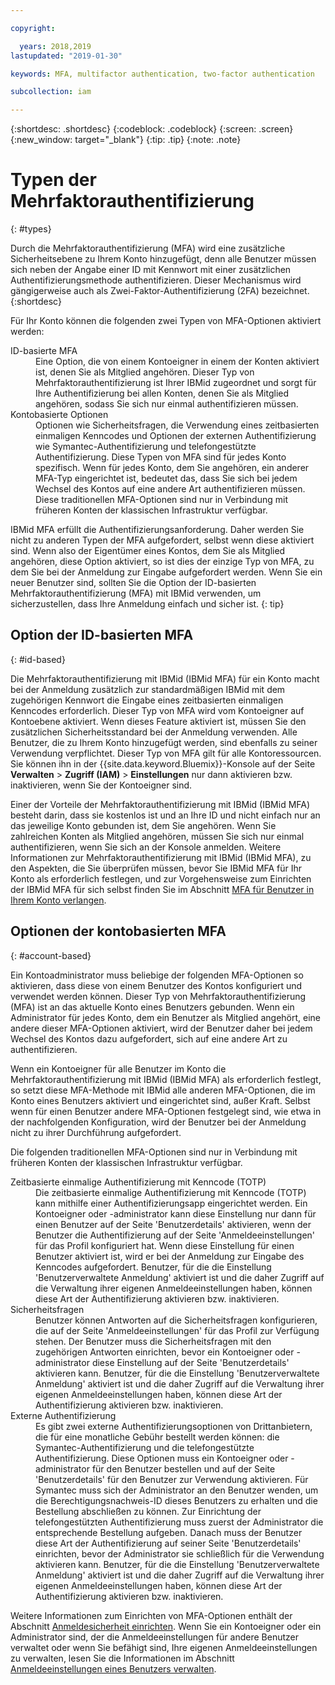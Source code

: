 ```yaml
---

copyright:

  years: 2018,2019
lastupdated: "2019-01-30"

keywords: MFA, multifactor authentication, two-factor authentication

subcollection: iam

---
```


{:shortdesc: .shortdesc}
{:codeblock: .codeblock}
{:screen: .screen}
{:new_window: target="_blank"}
{:tip: .tip}
{:note: .note}

# Typen der Mehrfaktorauthentifizierung
{: #types}

Durch die Mehrfaktorauthentifizierung (MFA) wird eine zusätzliche Sicherheitsebene zu Ihrem Konto hinzugefügt, denn alle Benutzer müssen sich neben der Angabe einer ID mit Kennwort mit einer zusätzlichen Authentifizierungsmethode authentifizieren. Dieser Mechanismus wird gängigerweise auch als Zwei-Faktor-Authentifizierung (2FA) bezeichnet.
{:shortdesc}

Für Ihr Konto können die folgenden zwei Typen von MFA-Optionen aktiviert werden:

<dl>
<dt>ID-basierte MFA</dt>
<dd>Eine Option, die von einem Kontoeigner in einem der Konten aktiviert ist, denen Sie als Mitglied angehören. Dieser Typ von Mehrfaktorauthentifizierung ist Ihrer IBMid zugeordnet und sorgt für Ihre Authentifizierung bei allen Konten, denen Sie als Mitglied angehören, sodass Sie sich nur einmal authentifizieren müssen.</dd>
<dt>Kontobasierte Optionen</dt>
<dd>Optionen wie Sicherheitsfragen, die Verwendung eines zeitbasierten einmaligen Kenncodes und Optionen der externen Authentifizierung wie Symantec-Authentifizierung und telefongestützte Authentifizierung. Diese Typen von MFA sind für jedes Konto spezifisch. Wenn für jedes Konto, dem Sie angehören, ein anderer MFA-Typ eingerichtet ist, bedeutet das, dass Sie sich bei jedem Wechsel des Kontos auf eine andere Art authentifizieren müssen. Diese traditionellen MFA-Optionen sind nur in Verbindung mit früheren Konten der klassischen Infrastruktur verfügbar.</dd>
</dl>

IBMid MFA erfüllt die Authentifizierungsanforderung. Daher werden Sie nicht zu anderen Typen der MFA aufgefordert, selbst wenn diese aktiviert sind. Wenn also der Eigentümer eines Kontos, dem Sie als Mitglied angehören, diese Option aktiviert, so ist dies der einzige Typ von MFA, zu dem Sie bei der Anmeldung zur Eingabe aufgefordert werden. Wenn Sie ein neuer Benutzer sind, sollten Sie die Option der ID-basierten Mehrfaktorauthentifizierung (MFA) mit IBMid verwenden, um sicherzustellen, dass Ihre Anmeldung einfach und sicher ist.
{: tip}

## Option der ID-basierten MFA
{: #id-based}

Die Mehrfaktorauthentifizierung mit IBMid (IBMid MFA) für ein Konto macht bei der Anmeldung zusätzlich zur standardmäßigen IBMid mit dem zugehörigen Kennwort die Eingabe eines zeitbasierten einmaligen Kenncodes erforderlich. Dieser Typ von MFA wird vom Kontoeigner auf Kontoebene aktiviert. Wenn dieses Feature aktiviert ist, müssen Sie den zusätzlichen Sicherheitsstandard bei der Anmeldung verwenden. Alle Benutzer, die zu Ihrem Konto hinzugefügt werden, sind ebenfalls zu seiner Verwendung verpflichtet. Dieser Typ von MFA gilt für alle Kontoressourcen. Sie können ihn in der {{site.data.keyword.Bluemix}}-Konsole auf der Seite **Verwalten** > **Zugriff (IAM)** > **Einstellungen** nur dann aktivieren bzw. inaktivieren, wenn Sie der Kontoeigner sind.

Einer der Vorteile der Mehrfaktorauthentifizierung mit IBMid (IBMid MFA) besteht darin, dass sie kostenlos ist und an Ihre ID und nicht einfach nur an das jeweilige Konto gebunden ist, dem Sie angehören. Wenn Sie zahlreichen Konten als Mitglied angehören, müssen Sie sich nur einmal authentifizieren, wenn Sie sich an der Konsole anmelden. Weitere Informationen zur Mehrfaktorauthentifizierung mit IBMid (IBMid MFA), zu den Aspekten, die Sie überprüfen müssen, bevor Sie IBMid MFA für Ihr Konto als erforderlich festlegen, und zur Vorgehensweise zum Einrichten der IBMid MFA für sich selbst finden Sie im Abschnitt [MFA für Benutzer in Ihrem Konto verlangen](/docs/iam?topic=iam-enablemfa#enablemfa).

## Optionen der kontobasierten MFA
{: #account-based}

Ein Kontoadministrator muss beliebige der folgenden MFA-Optionen so aktivieren, dass diese von einem Benutzer des Kontos konfiguriert und verwendet werden können. Dieser Typ von Mehrfaktorauthentifizierung (MFA) ist an das aktuelle Konto eines Benutzers gebunden. Wenn ein Administrator für jedes Konto, dem ein Benutzer als Mitglied angehört, eine andere dieser MFA-Optionen aktiviert, wird der Benutzer daher bei jedem Wechsel des Kontos dazu aufgefordert, sich auf eine andere Art zu authentifizieren.

Wenn ein Kontoeigner für alle Benutzer im Konto die Mehrfaktorauthentifizierung mit IBMid (IBMid MFA) als erforderlich festlegt, so setzt diese MFA-Methode mit IBMid alle anderen MFA-Optionen, die im Konto eines Benutzers aktiviert und eingerichtet sind, außer Kraft. Selbst wenn für einen Benutzer andere MFA-Optionen festgelegt sind, wie etwa in der nachfolgenden Konfiguration, wird der Benutzer bei der Anmeldung nicht zu ihrer Durchführung aufgefordert.

Die folgenden traditionellen MFA-Optionen sind nur in Verbindung mit früheren Konten der klassischen Infrastruktur verfügbar.

<dl>
<dt>Zeitbasierte einmalige Authentifizierung mit Kenncode (TOTP)</dt>
<dd>Die zeitbasierte einmalige Authentifizierung mit Kenncode (TOTP) kann mithilfe einer Authentifizierungsapp eingerichtet werden. Ein Kontoeigner oder -administrator kann diese Einstellung nur dann für einen Benutzer auf der Seite 'Benutzerdetails' aktivieren, wenn der Benutzer die Authentifizierung auf der Seite 'Anmeldeeinstellungen' für das Profil konfiguriert hat. Wenn diese Einstellung für einen Benutzer aktiviert ist, wird er bei der Anmeldung zur Eingabe des Kenncodes aufgefordert. Benutzer, für die die Einstellung 'Benutzerverwaltete Anmeldung' aktiviert ist und die daher Zugriff auf die Verwaltung ihrer eigenen Anmeldeeinstellungen haben, können diese Art der Authentifizierung aktivieren bzw. inaktivieren.</dd>
<dt>Sicherheitsfragen</dt>
<dd>Benutzer können Antworten auf die Sicherheitsfragen konfigurieren, die auf der Seite 'Anmeldeeinstellungen' für das Profil zur Verfügung stehen. Der Benutzer muss die Sicherheitsfragen mit den zugehörigen Antworten einrichten, bevor ein Kontoeigner oder -administrator diese Einstellung auf der Seite 'Benutzerdetails' aktivieren kann. Benutzer, für die die Einstellung 'Benutzerverwaltete Anmeldung' aktiviert ist und die daher Zugriff auf die Verwaltung ihrer eigenen Anmeldeeinstellungen haben, können diese Art der Authentifizierung aktivieren bzw. inaktivieren. </dd>
<dt>Externe Authentifizierung</dt>
<dd>Es gibt zwei externe Authentifizierungsoptionen von Drittanbietern, die für eine monatliche Gebühr bestellt werden können: die Symantec-Authentifizierung und die telefongestützte Authentifizierung. Diese Optionen muss ein Kontoeigner oder -administrator für den Benutzer bestellen und auf der Seite 'Benutzerdetails' für den Benutzer zur Verwendung aktivieren. Für Symantec muss sich der Administrator an den Benutzer wenden, um die Berechtigungsnachweis-ID dieses Benutzers zu erhalten und die Bestellung abschließen zu können. Zur Einrichtung der telefongestützten Authentifizierung muss zuerst der Administrator die entsprechende Bestellung aufgeben. Danach muss der Benutzer diese Art der Authentifizierung auf seiner Seite 'Benutzerdetails' einrichten, bevor der Administrator sie schließlich für die Verwendung aktivieren kann. Benutzer, für die die Einstellung 'Benutzerverwaltete Anmeldung' aktiviert ist und die daher Zugriff auf die Verwaltung ihrer eigenen Anmeldeeinstellungen haben, können diese Art der Authentifizierung aktivieren bzw. inaktivieren.</dd>
</dl>

Weitere Informationen zum Einrichten von MFA-Optionen enthält der Abschnitt [Anmeldesicherheit einrichten](/docs/account?topic=account-login-settings#login-settings). Wenn Sie ein Kontoeigner oder ein Administrator sind, der die Anmeldeeinstellungen für andere Benutzer verwaltet oder wenn Sie befähigt sind, Ihre eigenen Anmeldeeinstellungen zu verwalten, lesen Sie die Informationen im Abschnitt [Anmeldeeinstellungen eines Benutzers verwalten](/docs/iam?topic=iam-loginsettings#loginsettings).
